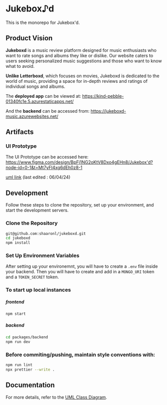 # Jukebox♪d

  This is the monorepo for Jukebox'd.
## Product Vision

**Jukeboxd** is a music review platform designed for music enthusiasts who want to rate songs and albums they like or dislike. Our website caters to users seeking personalized music suggestions and those who want to know what to avoid.

**Unlike Letterboxd**, which focuses on movies, Jukeboxd is dedicated to the world of music, providing a space for in-depth reviews and ratings of individual songs and albums.


The **deployed app** can be viewed at: https://kind-pebble-01340fc1e.5.azurestaticapps.net/

And the **backend** can be accessed from: https://jukeboxd-music.azurewebsites.net/

## Artifacts

### UI Prototype
The UI Prototype can be accessed here: https://www.figma.com/design/BpFj1NG2oKtV8Dxo4gEHn8/Jukebox'd?node-id=0-1&t=Mt7yFI4xg6dEh0z8-1

 [uml link](https://app.diagrams.net/#G1Owf_aSlQJI1wfX4vNaw9SJqupQmAUZAv#%7B%22pageId%22%3A%22C5RBs43oDa-KdzZeNtuy%22%7D) (last edited : 06/04/24)

## Development

Follow these steps to clone the repository, set up your environment, and start the development servers. 

### Clone the Repository

```sh
git@github.com:shaaronl/jukeboxd.git
cd jukeboxd
npm install
```
### Set Up Environment Variables

After setting up your environemnt, you will have to create a `.env` file inside your backend.
Then you will have to create and add in a `MONGO_URI` token and a `TOKEN_SECRET` token.

### To start up local instances
##### frontend
```sh
npm start
```
##### backend
```sh
cd packages/backend
npm run dev
```
### Before commiting/pushing, maintain style conventions with:
```sh
npm run lint
npx prettier --write .
```

## Documentation

For more details, refer to the [UML Class Diagram](./docs/UML_Diagram.md).

